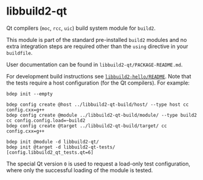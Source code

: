 # libbuild2-qt

Qt compilers (`moc`, `rcc`, `uic`) build system module for `build2`.

This module is part of the standard pre-installed `build2` modules and no
extra integration steps are required other than the `using` directive in your
`buildfile`.

User documentation can be found in `libbuild2-qt/PACKAGE-README.md`.

For development build instructions see [`libbuild2-hello/README`][build].
Note that the tests require a host configuration (for the Qt compilers). For
example:

```
bdep init --empty

bdep config create @host ../libbuild2-qt-build/host/ --type host cc config.cxx=g++
bdep config create @module ../libbuild2-qt-build/module/ --type build2 cc config.config.load=~build2
bdep config create @target ../libbuild2-qt-build/target/ cc config.cxx=g++

bdep init @module -d libbuild2-qt/
bdep init @target -d libbuild2-qt-tests/ [config.libbuild2_qt_tests.qt=6]
```

The special Qt version `0` is used to request a load-only test configuration,
where only the successful loading of the module is tested.

[build]: https://github.com/build2/libbuild2-hello
